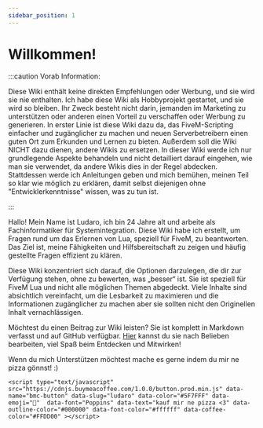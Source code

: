 ```yaml
---
sidebar_position: 1
---
```


# Willkommen!

:::caution Vorab Information:

Diese Wiki enthält keine direkten Empfehlungen oder Werbung, und sie wird sie nie enthalten. Ich habe diese Wiki als Hobbyprojekt gestartet, und sie wird so bleiben. Ihr Zweck besteht nicht darin, jemanden im Marketing zu unterstützen oder anderen einen Vorteil zu verschaffen oder Werbung zu generieren. In erster Linie ist diese Wiki dazu da, das FiveM-Scripting einfacher und zugänglicher zu machen und neuen Serverbetreibern einen guten Ort zum Erkunden und Lernen zu bieten. Außerdem soll die Wiki NICHT dazu dienen, andere Wikis zu ersetzen. In dieser Wiki werde ich nur grundlegende Aspekte behandeln und nicht detailliert darauf eingehen, wie man sie verwendet, da andere Wikis dies in der Regel abdecken. Stattdessen werde ich Anleitungen geben und mich bemühen, meinen Teil so klar wie möglich zu erklären, damit selbst diejenigen ohne "Entwicklerkenntnisse" wissen, was zu tun ist.

:::

Hallo! Mein Name ist Ludaro, ich bin 24 Jahre alt und arbeite als Fachinformatiker für Systemintegration. Diese Wiki habe ich erstellt, um Fragen rund um das Erlernen von Lua, speziell für FiveM, zu beantworten. Das Ziel ist, meine Fähigkeiten und Hilfsbereitschaft zu zeigen und häufig gestellte Fragen effizient zu klären.

Diese Wiki konzentriert sich darauf, die Optionen darzulegen, die dir zur Verfügung stehen, ohne zu bewerten, was „besser“ ist. Sie ist speziell für FiveM Lua und nicht alle möglichen Themen abgedeckt. Viele Inhalte sind absichtlich vereinfacht, um die Lesbarkeit zu maximieren und die Informationen zugänglicher zu machen aber sie sollten nicht den Originellen Inhalt vernachlässigen.

Möchtest du einen Beitrag zur Wiki leisten? Sie ist komplett in Markdown verfasst und auf GitHub verfügbar. [Hier](https://github.com/Ludaro1024/LudaroWikiDE) kannst du sie nach Belieben bearbeiten, viel Spaß beim Entdecken und Mitwirken!

Wenn du mich Unterstützen möchtest mache es gerne indem du mir ne pizza gönnst! :)

`<script type="text/javascript" src="https://cdnjs.buymeacoffee.com/1.0.0/button.prod.min.js" data-name="bmc-button" data-slug="ludaro" data-color="#5F7FFF" data-emoji="🍕"  data-font="Poppins" data-text="kauf mir ne pizza <3" data-outline-color="#000000" data-font-color="#ffffff" data-coffee-color="#FFDD00" ></script>`

